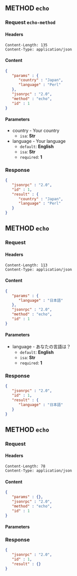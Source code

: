 
## METHOD `echo`

### Request `echo-method`

#### Headers

```
Content-Length: 135
Content-Type: application/json
```

#### Content

```json
{
   "params" : {
      "country" : "Japan",
      "language" : "Perl"
   },
   "jsonrpc" : "2.0",
   "method" : "echo",
   "id" : 1
}
```

#### Parameters

* country - Your country
  * `isa`: **Str**
* language - Your language
  * `default`: **English**
  * `isa`: **Str**
  * `required`: **1**

### Response

```json
{
   "jsonrpc" : "2.0",
   "id" : 1,
   "result" : {
      "country" : "Japan",
      "language" : "Perl"
   }
}
```


## METHOD `echo`

### Request

#### Headers

```
Content-Length: 113
Content-Type: application/json
```

#### Content

```json
{
   "params" : {
      "language" : "日本語"
   },
   "jsonrpc" : "2.0",
   "method" : "echo",
   "id" : 1
}
```

#### Parameters

* language - あなたの言語は？
  * `default`: **English**
  * `isa`: **Str**
  * `required`: **1**

### Response

```json
{
   "jsonrpc" : "2.0",
   "id" : 1,
   "result" : {
      "language" : "日本語"
   }
}
```


## METHOD `echo`

### Request

#### Headers

```
Content-Length: 78
Content-Type: application/json
```

#### Content

```json
{
   "params" : {},
   "jsonrpc" : "2.0",
   "method" : "echo",
   "id" : 1
}
```

#### Parameters


### Response

```json
{
   "jsonrpc" : "2.0",
   "id" : 1,
   "result" : {}
}
```


